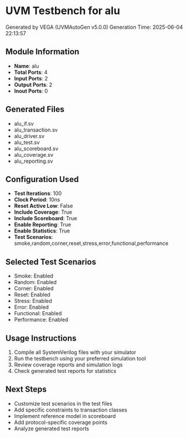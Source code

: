# UVM Testbench for alu

Generated by VEGA (UVMAutoGen v5.0.0)
Generation Time: 2025-06-04 22:13:57

## Module Information
- **Name**: alu
- **Total Ports**: 4
- **Input Ports**: 2
- **Output Ports**: 2
- **Inout Ports**: 0

## Generated Files
- alu_if.sv
- alu_transaction.sv
- alu_driver.sv
- alu_test.sv
- alu_scoreboard.sv
- alu_coverage.sv
- alu_reporting.sv

## Configuration Used
- **Test Iterations**: 100
- **Clock Period**: 10ns
- **Reset Active Low**: False
- **Include Coverage**: True
- **Include Scoreboard**: True
- **Enable Reporting**: True
- **Enable Statistics**: True
- **Test Scenarios**: smoke,random,corner,reset,stress,error,functional,performance

## Selected Test Scenarios
- Smoke: Enabled
- Random: Enabled
- Corner: Enabled
- Reset: Enabled
- Stress: Enabled
- Error: Enabled
- Functional: Enabled
- Performance: Enabled

## Usage Instructions
1. Compile all SystemVerilog files with your simulator
2. Run the testbench using your preferred simulation tool
3. Review coverage reports and simulation logs
4. Check generated test reports for statistics

## Next Steps
- Customize test scenarios in the test files
- Add specific constraints to transaction classes
- Implement reference model in scoreboard
- Add protocol-specific coverage points
- Analyze generated test reports
